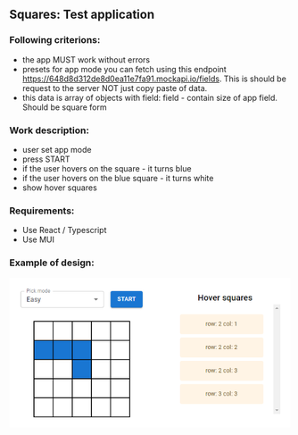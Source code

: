 ## Squares: Test application

### Following criterions:

- the app MUST work without errors
- presets for app mode you can fetch using this endpoint https://648d8d312de8d0ea11e7fa91.mockapi.io/fields. This is should be request to the server NOT just copy paste of data.
- this data is array of objects with field: field - contain size of app field. Should be square form

### Work description:

- user set app mode
- press START
- if the user hovers on the square - it turns blue
- if the user hovers on the blue square - it turns white
- show hover squares

### Requirements:

- Use React / Typescript
- Use MUI

### Example of design:

![application-example](https://github.com/mykytaandrus/squares/blob/master/public/example.png)
